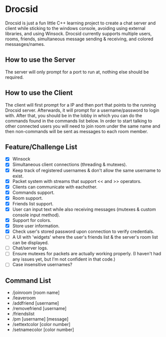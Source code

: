 # Drocsid
Drocsid is just a fun little C++ learning project to create a chat server and client while sticking to the windows console, avoiding using external libraries, and using Winsock. Drocsid currently supports multiple users, rooms, friends, simultaneous message sending & receiving, and colored messasges/names.

## How to use the Server
The server will only prompt for a port to run at, nothing else should be required.

## How to use the Client
The client will first prompt for a IP and then port that points to the running Drocsid server. Afterwards, it will prompt for a username/password to login with. After that, you should be in the lobby in which you can do the commands found in the commands list below. In order to start talking to other connected users you will need to join room under the same name and then non-commands will be sent as messages to each room member.

## Feature/Challenge List
- [x] Winsock
- [x] Simultaneous client connections (threading & mutexes).
- [x] Keep track of registered usernames & don't allow the same username to exist.
- [x] Packet system with streams that support << and >> operators.
- [x] Clients can communicate with eachother.
- [x] Commands support.
- [x] Room support.
- [x] Friends list support.
- [x] User can input text while also receiving messages (mutexes & custom console input method).
- [x] Support for colors.
- [X] Store user information.
- [X] Check user's stored password upon connection to verify credentials.
- [ ] A UI with 'widgets' where the user's friends list & the server's room list can be displayed.
- [ ] Chat/server logs.
- [ ] Ensure mutexes for packets are actually working properly. (I haven't had any issues yet, but I'm not confident in that code.)
- [ ] Case insensitive usernames?

## Command List
- /joinroom \[room name\]
- /leaveroom
- /addfriend \[username\]
- /removefriend \[username\]
- /friendslist
- /pm \[username\] \[message\]
- /settextcolor \[color number\]
- /setnamecolor \[color number\]
